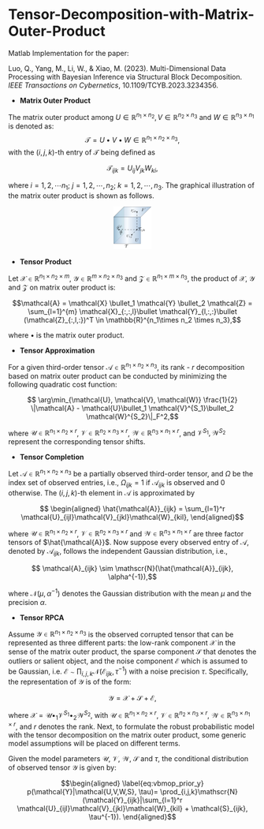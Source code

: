 # Tensor-Decomposition-with-Matrix-Outer-Product
Matlab Implementation for the paper:

Luo, Q., Yang, M., Li, W., & Xiao, M. (2023). Multi-Dimensional Data Processing with Bayesian Inference via Structural Block Decomposition. *IEEE Transactions on Cybernetics*, 10.1109/TCYB.2023.3234356.

- **Matrix Outer Product**

The matrix outer product among $U\in \mathbb{R}^{n_1\times n_2}, V\in \mathbb{R}^{n_2\times n_3}$ and $W\in \mathbb{R}^{n_3\times n_1}$ is denoted as: $$\mathcal{T} = U \bullet V \bullet W \in \mathbb{R}^{n_1\times n_2\times n_3},$$
with the $(i,j,k)$-th entry of $\mathcal{T}$  being defined as 
```math
\mathcal{T}_{ijk} = U_{ij}V_{jk}W_{ki},
```

where $i=1,2,\cdots n_1;~j=1,2,\cdots,n_2;~k=1,2,\cdots, n_3$. The graphical illustration of the matrix outer product is shown as follows.

<p align="center">
<img src="images/fig-mop.png" alt="Matrix Outer Product" width="15%">
<p>

- **Tensor Product**

Let $\mathcal{X}\in \mathbb{R}^{n_1\times n_2 \times m}$, $\mathcal{Y}\in \mathbb{R}^{m\times n_2 \times n_3}$ and $\mathcal{Z}\in \mathbb{R}^{ n_1\times m \times n_3}$, the product of $\mathcal{X}$, $\mathcal{Y}$ and $\mathcal{Z}$ on matrix outer product is:
```math
\mathcal{A} = \mathcal{X} \bullet_1 \mathcal{Y} \bullet_2 \mathcal{Z} = \sum_{l=1}^{m} \mathcal{X}_{:,:,l}\bullet \mathcal{Y}_{l,:,:}\bullet (\mathcal{Z}_{:,l,:})^T \in \mathbb{R}^{n_1\times n_2 \times n_3},
```
where $\bullet$ is the matrix outer product.

- **Tensor Approximation**

For a  given third-order tensor $\mathcal{A}\in \mathbb{R}^{n_1\times n_2\times n_3}$, its  rank - $r$  decomposition  based on matrix outer product can be  conducted by minimizing the following quadratic cost function:
```math
    \arg\min_{\mathcal{U}, \mathcal{V}, \mathcal{W}} 
    \frac{1}{2} \|\mathcal{A} - \mathcal{U}\bullet_1 \mathcal{V}^{S_1}\bullet_2 \mathcal{W}^{S_2}\|_F^2,
```
where $\mathcal{U}\in \mathbb{R}^{n_1\times n_2\times r}$, $\mathcal{V}\in \mathbb{R}^{n_2\times n_3\times r}$, $\mathcal{W}\in \mathbb{R}^{n_3\times n_1\times r}$,  and $\mathcal{V}^{S_1}, \mathcal{W}^{S_2}$ represent the corresponding tensor shifts.


- **Tensor Completion**

Let $\mathcal{A}\in \mathbb{R}^{n_1\times n_2\times n_3}$ be a partially observed third-order tensor, and $\Omega$ be the index set of observed entries, i.e., $\Omega_{ijk}=1$ if $\mathcal{A}_{ijk}$ is observed and 0 otherwise.  The $(i,j,k)$-th element in $\mathcal{A}$ is approximated by 

```math
    \begin{aligned}
    \hat{\mathcal{A}}_{ijk} = \sum_{l=1}^r \mathcal{U}_{ijl}\mathcal{V}_{jkl}\mathcal{W}_{kil},
    \end{aligned}
```
where $\mathcal{U}\in\mathbb{R}^{n_1\times n_2\times r}$, $\mathcal{V}\in\mathbb{R}^{n_2\times n_3\times r}$ and $\mathcal{W}\in\mathbb{R}^{n_3\times n_1\times r}$ are three factor tensors of $\hat{\mathcal{A}}$. Now suppose every observed entry of $\mathcal{A}$,  denoted by $\mathcal{A}_{ijk}$, follows the independent Gaussian distribution, i.e.,

```math
    \mathcal{A}_{ijk} \sim  \mathscr{N}(\hat{\mathcal{A}}_{ijk}, \alpha^{-1}),
```
where $\mathscr{N}(\mu, \alpha^{-1})$ denotes the Gaussian distribution with the mean $\mu$ and the precision $\alpha$.

- **Tensor RPCA**

Assume $\mathcal{Y}\in \mathbb{R}^{n_1\times n_2\times n_3}$ is the observed corrupted tensor that can be represented as three  different parts: the low-rank component $\mathcal{X}$ in the sense of the matrix outer product, the sparse component $\mathcal{S}$ that denotes the outliers or salient object, and the noise component $\mathcal{E}$ which is assumed to be Gaussian, i.e. $\mathcal{E} \sim \prod_{i,j,k}\mathscr{N}(\mathcal{E}_{ijk}, \tau^{-1})$ with a noise precision $\tau$. Specifically, the representation of $\mathcal{Y}$ is of the form: 

```math
    \label{eq:vbmop_rpca}
    \mathcal{Y} = \mathcal{X} + \mathcal{S} + \mathcal{E},
```
where $\mathcal{X} = \mathcal{U}\bullet_1\mathcal{V}^{S_1}\bullet_2\mathcal{W}^{S_2}$, with $\mathcal{U}\in \mathbb{R}^{n_1\times n_2\times r}$, $\mathcal{V}\in \mathbb{R}^{n_2\times n_3\times r}$, $\mathcal{W}\in \mathbb{R}^{n_3\times n_1\times r}$, and $r$ denotes the rank. Next, to formulate the robust probabilistic model with  the tensor decomposition on the matrix outer product, some generic model assumptions will be placed on different terms. 

Given the model parameters $\mathcal{U}$, $\mathcal{V}$, $\mathcal{W}$, $\mathcal{S}$ and $\tau$,  the conditional distribution of observed tensor $\mathcal{Y}$ is given by:

```math
\begin{aligned}
    \label{eq:vbmop_prior_y}
    p(\mathcal{Y}|\mathcal{U,V,W,S}, \tau)= \prod_{i,j,k}\mathscr{N}(\mathcal{Y}_{ijk}|\sum_{l=1}^r \mathcal{U}_{ijl}\mathcal{V}_{jkl}\mathcal{W}_{kil} + \mathcal{S}_{ijk}, \tau^{-1}).
\end{aligned}
```

